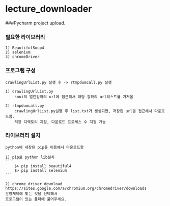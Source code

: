 # lecture_downloader

###Pycharm project upload.

### 필요한 라이브러리
    1) BeautifulSoup4
    2) selenium
    3) chromeDriver


### 프로그램 구성
    crawlingUrlList.py 실행 후 -> rtmpdumcall.py 실행

    1) crawlingUrlList.py
        snui의 열린강좌의 url에 접근해서 해당 강좌의 url리스트를 가져옴

    2) rtmpdumcall.py
        crawlingUrlList.py실행 후 list.txt가 생성되면, 저장된 url을 접근해서 다운로드함.
        저장 디렉토리 지정, 다운로드 프로세스 수 지정 가능


### 라이브러리 설치
    python에 내장된 pip를 이용해서 다운로드함

    1) pip로 python lib설치
    ```
        $> pip install beautiful4
        $> pip install selenium
    ```

    2) chrome driver download
    https://sites.google.com/a/chromium.org/chromedriver/downloads
    운영체제에 맞는 것을 선택해서
    프로그램이 있는 폴더에 풀어주세요.